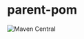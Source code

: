 # parent-pom

![Maven Central](https://img.shields.io/maven-central/v/ua.com.gfalcon/parent-pom?style=plastic)
